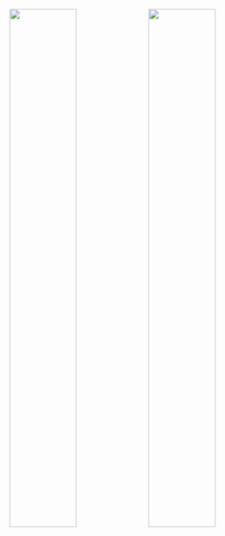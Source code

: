 <p align="center">
  <img width="49%" src="https://github.com/imricardoramos/imricardoramos/blob/master/cool-gifs/giphy.gif"/>
  <img width="49%" src="https://github.com/imricardoramos/imricardoramos/blob/master/cool-gifs/plantation.gif" />
</p>
<p align="center">
</p>
